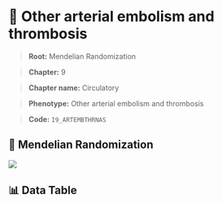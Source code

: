 # 🧪 Other arterial embolism and thrombosis

> **Root:** Mendelian Randomization

> **Chapter:** 9  

> **Chapter name:** Circulatory

> **Phenotype:** Other arterial embolism and thrombosis  

> **Code:** `I9_ARTEMBTHRNAS`

## 🧬 Mendelian Randomization  

<img src="/MR/Figures/Forward/I9_ARTEMBTHRNAS.png"/>

## 📊 Data Table

<CsvTableMRF src="/public/MR/Data/Forward/I9_ARTEMBTHRNAS.csv"/>
